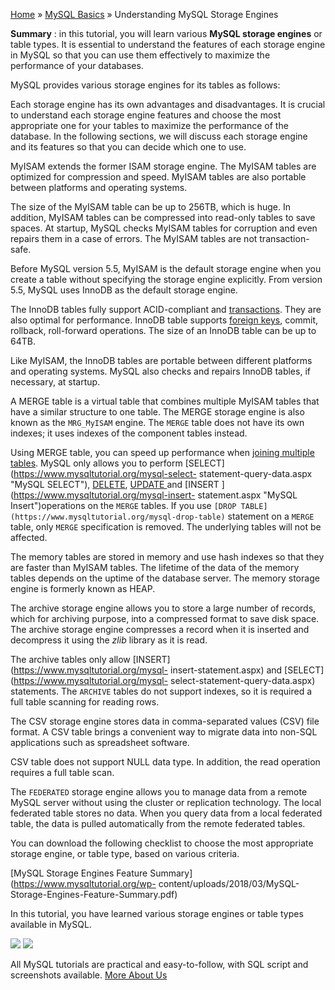 

[Home](https://www.mysqltutorial.org/) » [MySQL
Basics](https://www.mysqltutorial.org/mysql-basics/) » Understanding MySQL
Storage Engines



 **Summary** : in this tutorial, you will learn various **MySQL storage
engines** or table types. It is essential to understand the features of each
storage engine in MySQL so that you can use them effectively to maximize the
performance of your databases.



MySQL provides various storage engines for its tables as follows:



Each storage engine has its own advantages and disadvantages. It is crucial to
understand each storage engine features and choose the most appropriate one
for your tables to maximize the performance of the database. In the following
sections, we will discuss each storage engine and its features so that you can
decide which one to use.



MyISAM extends the former ISAM storage engine. The MyISAM tables are optimized
for compression and speed. MyISAM tables are also portable between platforms
and operating systems.



The size of the MyISAM table can be up to 256TB, which is huge. In addition,
MyISAM tables can be compressed into read-only tables to save spaces. At
startup, MySQL checks MyISAM tables for corruption and even repairs them in a
case of errors. The MyISAM tables are not transaction-safe.



Before MySQL version 5.5, MyISAM is the default storage engine when you create
a table without specifying the storage engine explicitly. From version 5.5,
MySQL uses InnoDB as the default storage engine.



The InnoDB tables fully support ACID-compliant and
[transactions](https://www.mysqltutorial.org/mysql-transaction.aspx). They are
also optimal for performance. InnoDB table supports [foreign
keys](https://www.mysqltutorial.org/mysql-foreign-key/), commit, rollback,
roll-forward operations. The size of an InnoDB table can be up to 64TB.



Like MyISAM, the InnoDB tables are portable between different platforms and
operating systems. MySQL also checks and repairs InnoDB tables, if necessary,
at startup.



A MERGE table is a virtual table that combines multiple MyISAM tables that
have a similar structure to one table. The MERGE storage engine is also known
as the `MRG_MyISAM` engine. The `MERGE` table does not have its own indexes;
it uses indexes of the component tables instead.



Using MERGE table, you can speed up performance when [joining multiple
tables](https://www.mysqltutorial.org/mysql-inner-join.aspx). MySQL only
allows you to perform [SELECT](https://www.mysqltutorial.org/mysql-select-
statement-query-data.aspx "MySQL SELECT"),
[DELETE](https://www.mysqltutorial.org/mysql-delete-statement.aspx "MySQL
DELETE"), [UPDATE ](https://www.mysqltutorial.org/mysql-update-data.aspx
"MySQL Update")and [INSERT ](https://www.mysqltutorial.org/mysql-insert-
statement.aspx "MySQL Insert")operations on the `MERGE` tables. If you use
`[DROP TABLE](https://www.mysqltutorial.org/mysql-drop-table)` statement on a
`MERGE` table, only `MERGE` specification is removed. The underlying tables
will not be affected.



The memory tables are stored in memory and use hash indexes so that they are
faster than MyISAM tables. The lifetime of the data of the memory tables
depends on the uptime of the database server. The memory storage engine is
formerly known as HEAP.



The archive storage engine allows you to store a large number of records,
which for archiving purpose, into a compressed format to save disk space. The
archive storage engine compresses a record when it is inserted and decompress
it using the _zlib_ library as it is read.



The archive tables only allow [INSERT](https://www.mysqltutorial.org/mysql-
insert-statement.aspx) and [SELECT](https://www.mysqltutorial.org/mysql-
select-statement-query-data.aspx) statements. The `ARCHIVE` tables do not
support indexes, so it is required a full table scanning for reading rows.



The CSV storage engine stores data in comma-separated values (CSV) file
format. A CSV table brings a convenient way to migrate data into non-SQL
applications such as spreadsheet software.



CSV table does not support NULL data type. In addition, the read operation
requires a full table scan.



The `FEDERATED` storage engine allows you to manage data from a remote MySQL
server without using the cluster or replication technology. The local
federated table stores no data. When you query data from a local federated
table, the data is pulled automatically from the remote federated tables.



You can download the following checklist to choose the most appropriate
storage engine, or table type, based on various criteria.



[MySQL Storage Engines Feature Summary](https://www.mysqltutorial.org/wp-
content/uploads/2018/03/MySQL-Storage-Engines-Feature-Summary.pdf)



In this tutorial, you have learned various storage engines or table types
available in MySQL.

![](https://www.mysqltutorial.org/wp-content/themes/evolution/img/left.svg)
![](https://www.mysqltutorial.org/wp-content/themes/evolution/img/right.svg)


All MySQL tutorials are practical and easy-to-follow, with SQL script and
screenshots available. [More About Us](/about-us/)

